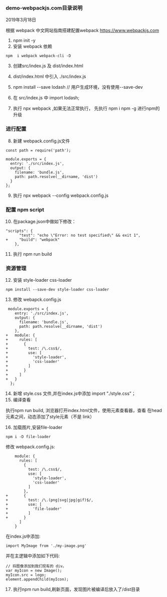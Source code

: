 ### demo-webpackjs.com目录说明 
2019年3月18日

根据 webpack 中文网站指南搭建配置webpack
https://www.webpackjs.com

1. npm init -y 
2. 安装 webpack 依赖
```
npm  i webpack webpack-cli -D
```
3. 创建src/index.js 及 dist/index.html
4. dist/index.html 中引入 ./src/index.js
5. npm install --save lodash // 用户生成环境，没有使用--save-dev

6. 在 src/index.js 中 import lodash;
7. 执行 npx webpack ,如果无法正常执行， 先执行 npm i npm -g 进行npm的升级

### 进行配置
8. 新建 webpack.config.js文件
```
const path = require('path');

module.exports = {
  entry: './src/index.js',
  output: {
    filename: 'bundle.js',
    path: path.resolve(__dirname, 'dist')
  }
};
```
9. 执行 npx webpack --config webpack.config.js

### 配置 npm script
10. 在package.json中做如下修改：
```
"scripts": {
      "test": "echo \"Error: no test specified\" && exit 1",
+     "build": "webpack"
    },
```
11. 执行 npm run build



### 资源管理
12. 安装 style-loader css-loader
```
npm install --save-dev style-loader css-loader
```
13. 修改 webapck.config.js
``` 
 module.exports = {
    entry: './src/index.js',
    output: {
      filename: 'bundle.js',
      path: path.resolve(__dirname, 'dist')
    },
+   module: {
+     rules: [
+       {
+         test: /\.css$/,
+         use: [
+           'style-loader',
+           'css-loader'
+         ]
+       }
+     ]
+   }
  };
```
14. 新增 style.css 文件,并在index.js中添加 import "./style.css"；
15. 编译查看

执行npm run build,
浏览器打开index.html文件，使用元素查看器，查看 在head元素之间，动态添加了style元素（不是 link）

16. 加载图片,安装file-loader
```
npm i -D file-loader
```
修改 webpack.config.js:
```
    module: {
      rules: [
        {
          test: /\.css$/,
          use: [
            'style-loader',
            'css-loader'
          ]
        },
+       {
+         test: /\.(png|svg|jpg|gif)$/,
+         use: [
+           'file-loader'
+         ]
+       }
      ]
    }
```
在index.js中添加:
```
import MyImage from './my-image.png'
```
并在主逻辑中添加如下代码:
```
// 将图像添加到我们现有的 div。
var myIcon = new Image();
myIcon.src = logo;
element.appendChild(myIcon);
```
17. 执行npm run build,刷新页面，发现图片被编译后放入了/dist目录


